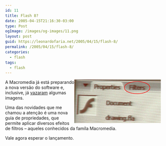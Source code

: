 ```yaml
---
id: 11
title: Flash 8?
date: 2005-04-15T21:16:30-03:00
type: Post
ogImage: /images/og-images/11.png
layout: post
guid: https://leonardofaria.net/2005/04/15/flash-8/
permalink: /2005/04/15/flash-8/
categories:
  - flash
tags:
  - flash
---
```


<img src="/wp-content/uploads/2006/05/8ball-pi-filters.jpg" align="right" width="280" alt="Uma foto roubada do novo Flash." />  

A Macromedia já está preparando a nova versão do software e, inclusive, já [vazaram](http://www.flashant.org/index.php?p=332&c=1) algumas imagens.

Uma das novidades que me chamou a atenção é uma nova guia de propriedades, que permite aplicar diversos efeitos de filtros – aqueles conhecidos da famíla Macromedia.

Vale agora esperar o lançamento.
